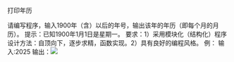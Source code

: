 打印年历

请编写程序，输入1900年（含）以后的年号，输出该年的年历（即每个月的月历）。
提示：已知1900年1月1日是星期一。
要求：1）采用模块化（结构化）程序设计方法：自顶向下，逐步求精，函数实现。2）具有良好的编程风格。 
例：
输入:2025
输出：![](1761128730_Snipaste_2025-10-17_13-39-03.png)